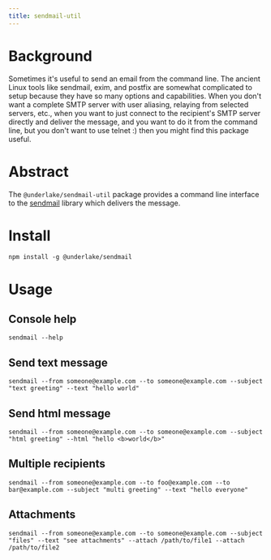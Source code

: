 ```yaml
---
title: sendmail-util
---
```


# Background

Sometimes it's useful to send an email from the command line. The ancient
Linux tools like sendmail, exim, and postfix are somewhat complicated to setup
because they have so many options and capabilities. When you don't want a
complete SMTP server with user aliasing, relaying from selected servers, etc.,
when you want to just connect to the recipient's SMTP server directly and
deliver the message, and you want to do it from the command line, but you
don't want to use telnet :)  then you might find this package useful.

# Abstract

The `@underlake/sendmail-util` package provides a command line interface to
the [sendmail](https://www.npmjs.com/package/sendmail) library which delivers the message.

# Install

```
npm install -g @underlake/sendmail
```

# Usage

## Console help

```
sendmail --help
```

## Send text message

```
sendmail --from someone@example.com --to someone@example.com --subject "text greeting" --text "hello world"
```

## Send html message

```
sendmail --from someone@example.com --to someone@example.com --subject "html greeting" --html "hello <b>world</b>"
```

## Multiple recipients

```
sendmail --from someone@example.com --to foo@example.com --to bar@example.com --subject "multi greeting" --text "hello everyone"
```

## Attachments

```
sendmail --from someone@example.com --to someone@example.com --subject "files" --text "see attachments" --attach /path/to/file1 --attach /path/to/file2
```

